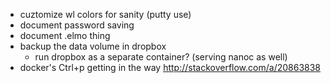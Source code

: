 * cuztomize wl colors for sanity (putty use)
* document password saving
* document .elmo thing
* backup the data volume in dropbox
  * run dropbox as a separate container? (serving nanoc as well)
* docker's Ctrl+p getting in the way
  http://stackoverflow.com/a/20863838
